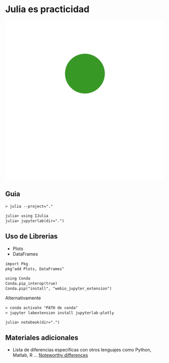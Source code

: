 # Julia es practicidad

![julia-dots-green-top](../../artefactos/imagenes/julia-dots_green_top.svg)

## Guia

```shell
> julia --project="."
```

```julia-repl
julia> using IJulia
julia> jupyterlab(dir=".")
```

## Uso de Librerias

- Plots
- DataFrames

```julia-repl
import Pkg
pkg"add Plots, DataFrames"
```

```julia-repl
using Conda
Conda.pip_interop(true)
Conda.pip("install", "webio_jupyter_extension")
```

Alternativamente

```shell
> conda activate "PATH de conda"
> jupyter labextension install jupyterlab-plotly
```

```julia-repl
julia> notebook(dir=".")
```

## Materiales adicionales

- Lista de diferencias especificas con otros lenguajes como Python, Matlab, R ... [Noteworthy differences](https://docs.julialang.org/en/v2/manual/noteworthy-differences/)
